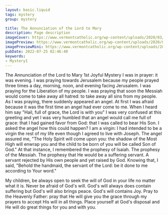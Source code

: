```yaml
---
layout: basic.liquid
tags: mystery
group: mystery

title: The Annunciation of the Lord to Mary
description: Page description
imageCover: https://www.vermontcatholic.org/wp-content/uploads/2020/03/20191122T1109-31990-CNS-NICARAGUA-PARISH-TENSION-scaled.jpg
imagePreview: https://www.vermontcatholic.org/wp-content/uploads/2020/03/20191122T1109-31990-CNS-NICARAGUA-PARISH-TENSION-scaled.jpg
imagePreviewMini: https://www.vermontcatholic.org/wp-content/uploads/2020/03/20191122T1109-31990-CNS-NICARAGUA-PARISH-TENSION-scaled.jpg
pubDate: 2022-07-25 02:46:40
keywords:
- Mystery1
---
```


The Annunciation of the Lord to Mary
1st Joyful Mystery
I was in prayer: it was evening. I was praying towards Jerusalem because my people prayed three times a day, morning, noon, and evening facing Jerusalem. I was praying for the Liberation of my people. I was praying that soon the Messiah would come to take away all hatred: to take away all sins from my people. As I was praying, there suddenly appeared an angel. At first I was afraid because it was the first time an angel had ever come to me. When I heard him say "Hail, full of grace, the Lord is with you" I was very confused at this greeting and yet I was very humbled that an angel would call me full of grace: that I had gained favor from God: that I was called to bear His Son. I asked the angel how this could happen? I am a virgin: I had intended to be a virgin the rest of my life even though I agreed to live with Joseph. The angel assured me, "The Holy Spirit will come upon you: the shadow of the Most High will enwrap you and the child to be born of you will be called Son of God." At that instance, I remembered the prophesy of Isaiah. The prophesy of the Messiah. The prophesy that He would be a suffering servant. A servant rejected by His own people and yet raised by God. Knowing that, I said, "Behold the handmaid, the servant of the Lord: be it done to me according to Your word."

My children, be always open to seek the will of God in your life no matter what it is. Never be afraid of God's will. God's will always does contain suffering but God's will also brings peace. God's will contains Joy. Pray to the Heavenly Father: pray that He will give you the grace through my prayers to accept His will in all things. Place yourself at God's disposal and He will do great things for you and with you.


